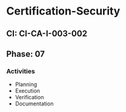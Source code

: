 # Certification-Security

## CI: CI-CA-I-003-002
## Phase: 07

### Activities
- Planning
- Execution
- Verification
- Documentation
